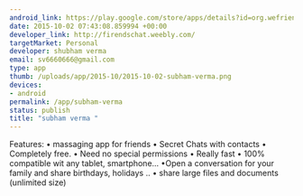 ```yaml
--- 
android_link: https://play.google.com/store/apps/details?id=org.wefriendschat
date: 2015-10-02 07:43:08.859994 +00:00
developer_link: http://firendschat.weebly.com/
targetMarket: Personal
developer: shubham verma
email: sv6660666@gmail.com
type: app
thumb: /uploads/app/2015-10/2015-10-02-subham-verma.png
devices: 
- android
permalink: /app/subham-verma
status: publish
title: "subham verma "
---
```


Features:
• massaging app for friends
• Secret Chats with contacts                                                                                              • Completely free. 
• Need no special permissions 
• Really fast 
• 100% compatible wit any tablet, smartphone... 
•Open a conversation for your family and share     birthdays, holidays ..                                                          • share large files and documents (unlimited size)                                            
